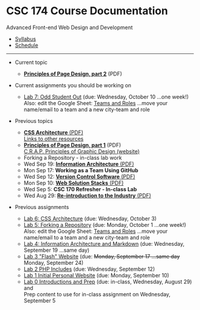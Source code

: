# CSC 174 Course Documentation
Advanced Front-end Web Design and Development

- [Syllabus](syllabus.md)
- [Schedule](schedule.md) 

<hr>

- Current topic
  - [**Principles of Page Design, part 2**](08-principles-of-page-design2/z-patterns-and-f-patterns.pdf) (PDF)
- Current assignments you should be working on

  - [Lab 7: Odd Student Out](lab07-odd-student-out/instructions.md) (due: Wednesday, October 10 ...one week!)<br>Also: edit the Google Sheet: [Teams and Roles](https://docs.google.com/spreadsheets/d/1gXQP-1Rmra6w3PH9GzKOG9Y8-VlKk-DjlCFYFQHo0MM/edit#gid=493379955) ...move your name/email to a team and a new city-team and role
- Previous topics

  - [**CSS Architecture** (PDF)](07-css-architecture/css-architecture.pdf)<br>[Links to other resources](lab06-css-architecture/links.md)
  - [**Principles of Page Design, part 1**](06-principles-of-page-design1/principles-of-page-design.pdf) (PDF)<br>[C.R.A.P. Principles of Graphic Design (website)](https://saylordotorg.github.io/text_business-information-systems-design-an-app-for-that/s07-01-c-r-a-p-principles-of-graphic-.html)
  - Forking a Repository - in-class lab work
  - Wed Sep 19: [**Information Architecture** (PDF)](05-information-architecture/05-information-architecture.pdf)
  - Mon Sep 17: **Working as a Team Using GitHub**
  - Wed Sep 12: [**Version Control Software** (PDF)](04-version-control-software/04-version-control-software.pdf)
  - Mon Sep 10: [**Web Solution Stacks** (PDF)](03-web-solution-stacks/03-web-solution-stacks.pdf)
  - Wed Sep 5: **CSC 170 Refresher - In-class Lab**
  - Wed Aug 29: [**Re-introduction to the Industry** (PDF)](01-reintroduction-to-the-industry/01-introduction-to-the-industry.pdf)
- Previous assignments

  - [Lab 6: CSS Architecture](lab06-css-architecture/instructions.md) (due: Wednesday, October 3)
  - [Lab 5: Forking a Repository](lab05-forking-a-respository/instructions.md) (due: Monday, October 1 ...one week!)<br>Also: edit the Google Sheet: [Teams and Roles](https://docs.google.com/spreadsheets/d/1gXQP-1Rmra6w3PH9GzKOG9Y8-VlKk-DjlCFYFQHo0MM/edit#gid=493379955) ...move your name/email to a team and a new city-team and role
  - [Lab 4: Information Architecture and Markdown](lab04-ia-and-markdown/instructions.md) (due: Wednesday, September 19 ...same day)
  - [Lab 3 "Flash" Website](lab03-flash-website/instructions.md) (due: <s>Monday, September 17 ...same day</s> Monday, September 24)
  - [Lab 2 PHP Includes](lab02-php-includes/instructions.md) (due: Wednesday, September 12)
  - [Lab 1 Initial Personal Website](lab01-initial-personal-website/instructions.md) (due: Monday, September 10)
  - [Lab 0 Introductions and Prep](lab00-introductions-and-prep/instructions.md) (due: in-class, Wednesday, August 29) and <br>Prep content to use for in-class assignment on Wednesday, September 5

